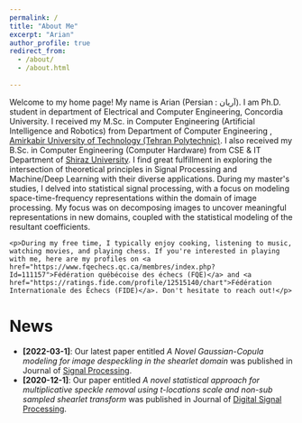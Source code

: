 ```yaml
---
permalink: /
title: "About Me"
excerpt: "Arian"
author_profile: true
redirect_from: 
  - /about/
  - /about.html
  
---
```

<link rel="stylesheet" href="{{ site.baseurl }}/assets/css/mylib.css">
<div class="about-container">
    <p>Welcome to my home page! My name is Arian (Persian : آریان). I am Ph.D. student in department of Electrical and Computer Engineering, Concordia University. I received my M.Sc. in Computer Engineering (Artificial Intelligence and Robotics) from Department of Computer Engineering , <a href="https://aut.ac.ir/en">Amirkabir University of  Technology (Tehran Polytechnic)</a>. I also received my B.Sc. in Computer Engineering (Computer Hardware) from CSE & IT Department of <a href="https://shirazu.ac.ir/en">Shiraz University</a>. I find great fulfillment in exploring the intersection of theoretical principles in Signal Processing and Machine/Deep Learning with their diverse applications. During my master's studies, I delved into statistical signal processing, with a focus on modeling space-time-frequency representations within the domain of image processing. My focus was on decomposing images to uncover meaningful representations in new domains, coupled with the statistical modeling of the resultant coefficients.</p>

    <p>During my free time, I typically enjoy cooking, listening to music, watching movies, and playing chess. If you're interested in playing with me, here are my profiles on <a href="https://www.fqechecs.qc.ca/membres/index.php?Id=111157">Fédération québécoise des échecs (FQE)</a> and <a href="https://ratings.fide.com/profile/12515140/chart">Fédération Internationale des Échecs (FIDE)</a>. Don't hesitate to reach out!</p>
</div>


# News
<!-- - **[2024-04-30]**: I have departed from my previous position due to a shift in my research interests, prompting a desire to explore new directions. -->

<!-- - **[2022-09-1]**: Starting a Reasech Assistant position at Concordia University. -->

<!-- - **[2022-03-1]**: Our latest paper entilted *A Novel Gaussian-Copula modeling for image despeckling in the shearlet domain* was published in Journal of [Signal Processing](https://www.sciencedirect.com/science/article/abs/pii/S0165168421003777?via%3Dihub).

- **[2020-12-1]**: Our paper entilted *A novel statistical approach for multiplicative speckle removal using t-locations scale and non-sub sampled shearlet transform* was published in Journal of [Digital Signal Processing](https://www.sciencedirect.com/science/article/abs/pii/S1051200420302025). -->

<div class="news-container">
  <ul>
 <!-- <li><strong>[2024-04-30]</strong>: I have departed from my previous position due to a shift in my research interests, prompting a desire to explore new directions.</li> -->

 <!-- <li><strong>[2022-09-1]</strong>: Starting a Research Assistant position at Concordia University.</li> -->

  <li><strong>[2022-03-1]</strong>: Our latest paper entitled <em>A Novel Gaussian-Copula modeling for image despeckling in the shearlet domain</em> was published in Journal of <a href="https://www.sciencedirect.com/science/article/abs/pii/S0165168421003777?via%3Dihub">Signal Processing</a>.</li>

  <li><strong>[2020-12-1]</strong>: Our paper entitled <em>A novel statistical approach for multiplicative speckle removal using t-locations scale and non-sub sampled shearlet transform</em> was published in Journal of <a href="https://www.sciencedirect.com/science/article/abs/pii/S1051200420302025">Digital Signal Processing</a>.</li>
  </ul>
</div>
